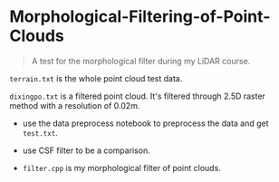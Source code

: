 # Morphological-Filtering-of-Point-Clouds

> A test for the morphological filter during my LiDAR course.

`terrain.txt` is the whole point cloud test data.

`dixingpo.txt` is a filtered point cloud. It's filtered through 2.5D raster method with a resolution of 0.02m.

- use the data preprocess notebook to preprocess the data and get `test.txt`.

- use CSF filter to be a comparison.

- `filter.cpp` is my morphological filter of point clouds.
